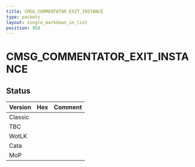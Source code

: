 ```yaml
---
title: CMSG_COMMENTATOR_EXIT_INSTANCE
type: packets
layout: single_markdown_in_list
position: 958
---
```


# CMSG_COMMENTATOR_EXIT_INSTANCE

## Status

Version    | Hex        | Comment
---------- | ---------- | ---------- 
Classic    |            |
TBC        |            |
WotLK      |            |
Cata       |            |
MoP        |            |
